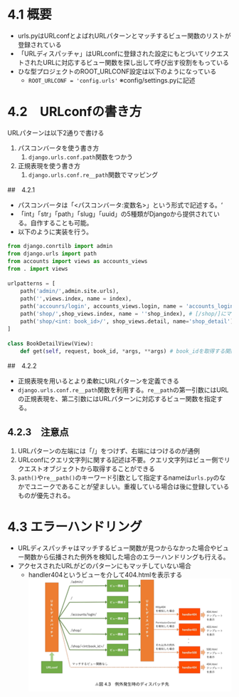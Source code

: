 # 4.1 概要
- urls.pyはURLconfとよばれURLパターンとマッチするビュー関数のリストが登録されている
- 「URLディスパッチャ」はURLconfに登録された設定にもとづいてリクエストされたURLに対応するビュー関数を探し出して呼び出す役割をもっている
- ひな型プロジェクトのROOT_URLCONF設定は以下のようになっている
  - `ROOT_URLCONF = 'config.urls'` ※config/settings.pyに記述

# 4.2　URLconfの書き方
URLパターンは以下2通りで書ける
1. パスコンバータを使う書き方
   1. `django.urls.conf.path`関数をつかう
2. 正規表現を使う書き方
   1. `django.urls.conf.re__path`関数でマッピング

##　4.2.1 
- パスコンバータは「<パスコンバータ:変数名>」という形式で記述する。‘
- 「int」「str」「path」「slug」「uuid」の5種類がDjangoから提供されている。自作することも可能。
- 以下のように実装を行う。
```python
from django.conrtilb import admin
from django.urls import path
from accounts import views as accounts_views
from . import views

urlpatterns = [
    path('admin/',admin.site.urls),
    path('',views.index, name = index),
    path('accounrs/login', accounts_views.login, name = 'accounts_login'),
    path('shop/',shop_views.index, name = ''shop_index), # [/shop/]にマッチするもの
    path('shop/<int: book_id>/', shop_views.detail, name='shop_detail'),# [/shop/1],[/shop/123]にマッチするもの
]

class BookDetailView(View):
    def get(self, request, book_id, *args, **args) # book_idを取得する関数のイメージ

```

##　4.2.2 
- 正規表現を用いるとより柔軟にURLパターンを定義できる
- `django.urls.conf.re__path`関数を利用する。`re__path`の第一引数にはURLの正規表現を、第二引数にはURLパターンに対応するビュー関数を指定する。

## 4.2.3　注意点
1. URLパターンの左端には「/」をつけず、右端にはつけるのが通例
2. URLconfにクエリ文字列に関する記述は不要。クエリ文字列はビュー側でリクエストオブジェクトから取得することができる
3. `path()`や`re__path()`のキーワード引数として指定するnameは`urls.py`のなかでユニークであることが望ましい。重複している場合は後に登録しているものが優先される。

# 4.3 エラーハンドリング
- URLディスパッチャはマッチするビュー関数が見つからなかった場合やビュー関数から伝播された例外を検知した場合のエラーハンドリングも行える。
- アクセスされたURLがどのパターンにもマッチしていない場合
  - handler404というビューを介して404.htmlを表示する
![alt text](4_3_error_handling.png)